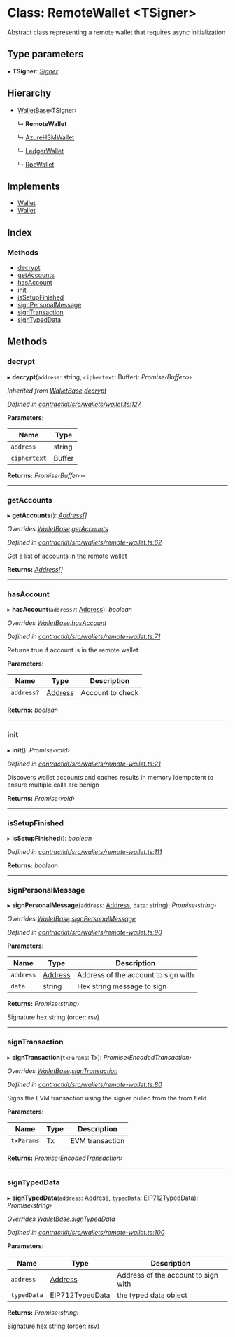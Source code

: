 # Class: RemoteWallet <**TSigner**>

Abstract class representing a remote wallet that requires async initialization

## Type parameters

▪ **TSigner**: *[Signer](../interfaces/_wallets_signers_signer_.signer.md)*

## Hierarchy

* [WalletBase](_wallets_wallet_.walletbase.md)‹TSigner›

  ↳ **RemoteWallet**

  ↳ [AzureHSMWallet](_wallets_azure_hsm_wallet_.azurehsmwallet.md)

  ↳ [LedgerWallet](_wallets_ledger_wallet_.ledgerwallet.md)

  ↳ [RpcWallet](_wallets_rpc_wallet_.rpcwallet.md)

## Implements

* [Wallet](../interfaces/_wallets_wallet_.wallet.md)
* [Wallet](../interfaces/_wallets_wallet_.wallet.md)

## Index

### Methods

* [decrypt](_wallets_remote_wallet_.remotewallet.md#decrypt)
* [getAccounts](_wallets_remote_wallet_.remotewallet.md#getaccounts)
* [hasAccount](_wallets_remote_wallet_.remotewallet.md#hasaccount)
* [init](_wallets_remote_wallet_.remotewallet.md#init)
* [isSetupFinished](_wallets_remote_wallet_.remotewallet.md#issetupfinished)
* [signPersonalMessage](_wallets_remote_wallet_.remotewallet.md#signpersonalmessage)
* [signTransaction](_wallets_remote_wallet_.remotewallet.md#signtransaction)
* [signTypedData](_wallets_remote_wallet_.remotewallet.md#signtypeddata)

## Methods

###  decrypt

▸ **decrypt**(`address`: string, `ciphertext`: Buffer): *Promise‹Buffer‹››*

*Inherited from [WalletBase](_wallets_wallet_.walletbase.md).[decrypt](_wallets_wallet_.walletbase.md#decrypt)*

*Defined in [contractkit/src/wallets/wallet.ts:127](https://github.com/celo-org/celo-monorepo/blob/master/packages/contractkit/src/wallets/wallet.ts#L127)*

**Parameters:**

Name | Type |
------ | ------ |
`address` | string |
`ciphertext` | Buffer |

**Returns:** *Promise‹Buffer‹››*

___

###  getAccounts

▸ **getAccounts**(): *[Address](../modules/_base_.md#address)[]*

*Overrides [WalletBase](_wallets_wallet_.walletbase.md).[getAccounts](_wallets_wallet_.walletbase.md#getaccounts)*

*Defined in [contractkit/src/wallets/remote-wallet.ts:62](https://github.com/celo-org/celo-monorepo/blob/master/packages/contractkit/src/wallets/remote-wallet.ts#L62)*

Get a list of accounts in the remote wallet

**Returns:** *[Address](../modules/_base_.md#address)[]*

___

###  hasAccount

▸ **hasAccount**(`address?`: [Address](../modules/_base_.md#address)): *boolean*

*Overrides [WalletBase](_wallets_wallet_.walletbase.md).[hasAccount](_wallets_wallet_.walletbase.md#hasaccount)*

*Defined in [contractkit/src/wallets/remote-wallet.ts:71](https://github.com/celo-org/celo-monorepo/blob/master/packages/contractkit/src/wallets/remote-wallet.ts#L71)*

Returns true if account is in the remote wallet

**Parameters:**

Name | Type | Description |
------ | ------ | ------ |
`address?` | [Address](../modules/_base_.md#address) | Account to check  |

**Returns:** *boolean*

___

###  init

▸ **init**(): *Promise‹void›*

*Defined in [contractkit/src/wallets/remote-wallet.ts:21](https://github.com/celo-org/celo-monorepo/blob/master/packages/contractkit/src/wallets/remote-wallet.ts#L21)*

Discovers wallet accounts and caches results in memory
Idempotent to ensure multiple calls are benign

**Returns:** *Promise‹void›*

___

###  isSetupFinished

▸ **isSetupFinished**(): *boolean*

*Defined in [contractkit/src/wallets/remote-wallet.ts:111](https://github.com/celo-org/celo-monorepo/blob/master/packages/contractkit/src/wallets/remote-wallet.ts#L111)*

**Returns:** *boolean*

___

###  signPersonalMessage

▸ **signPersonalMessage**(`address`: [Address](../modules/_base_.md#address), `data`: string): *Promise‹string›*

*Overrides [WalletBase](_wallets_wallet_.walletbase.md).[signPersonalMessage](_wallets_wallet_.walletbase.md#signpersonalmessage)*

*Defined in [contractkit/src/wallets/remote-wallet.ts:90](https://github.com/celo-org/celo-monorepo/blob/master/packages/contractkit/src/wallets/remote-wallet.ts#L90)*

**Parameters:**

Name | Type | Description |
------ | ------ | ------ |
`address` | [Address](../modules/_base_.md#address) | Address of the account to sign with |
`data` | string | Hex string message to sign |

**Returns:** *Promise‹string›*

Signature hex string (order: rsv)

___

###  signTransaction

▸ **signTransaction**(`txParams`: Tx): *Promise‹EncodedTransaction›*

*Overrides [WalletBase](_wallets_wallet_.walletbase.md).[signTransaction](_wallets_wallet_.walletbase.md#signtransaction)*

*Defined in [contractkit/src/wallets/remote-wallet.ts:80](https://github.com/celo-org/celo-monorepo/blob/master/packages/contractkit/src/wallets/remote-wallet.ts#L80)*

Signs the EVM transaction using the signer pulled from the from field

**Parameters:**

Name | Type | Description |
------ | ------ | ------ |
`txParams` | Tx | EVM transaction  |

**Returns:** *Promise‹EncodedTransaction›*

___

###  signTypedData

▸ **signTypedData**(`address`: [Address](../modules/_base_.md#address), `typedData`: EIP712TypedData): *Promise‹string›*

*Overrides [WalletBase](_wallets_wallet_.walletbase.md).[signTypedData](_wallets_wallet_.walletbase.md#signtypeddata)*

*Defined in [contractkit/src/wallets/remote-wallet.ts:100](https://github.com/celo-org/celo-monorepo/blob/master/packages/contractkit/src/wallets/remote-wallet.ts#L100)*

**Parameters:**

Name | Type | Description |
------ | ------ | ------ |
`address` | [Address](../modules/_base_.md#address) | Address of the account to sign with |
`typedData` | EIP712TypedData | the typed data object |

**Returns:** *Promise‹string›*

Signature hex string (order: rsv)

